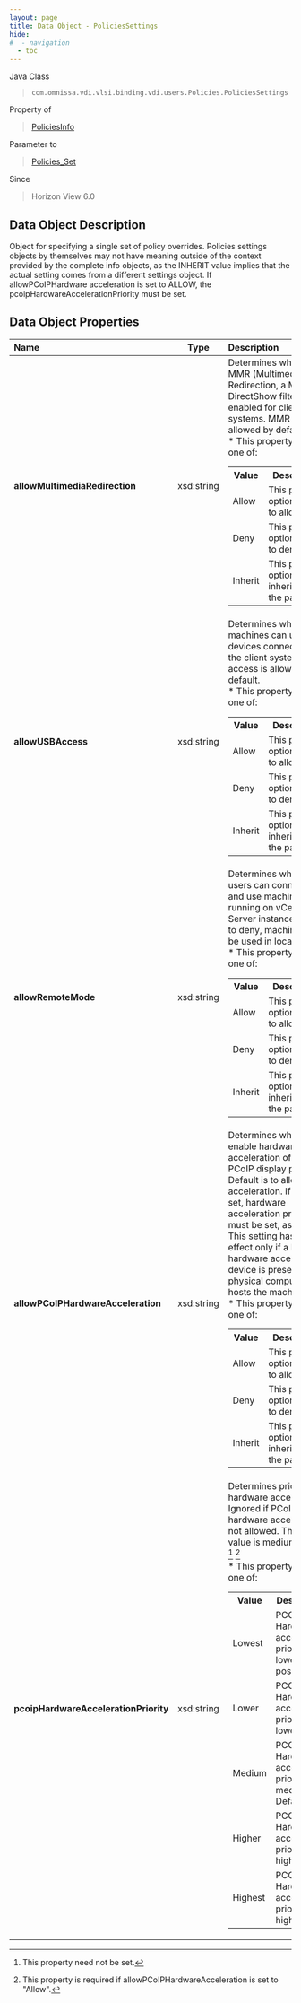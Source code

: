 ```yaml
---
layout: page
title: Data Object - PoliciesSettings
hide:
#  - navigation
  - toc
---
```






Java Class
> `com.omnissa.vdi.vlsi.binding.vdi.users.Policies.PoliciesSettings`

Property of
> [PoliciesInfo](vdi.users.Policies.PoliciesInfo.md#field_detail)

Parameter to
> [Policies_Set](vdi.users.Policies.md#set)

Since
> Horizon View 6.0


## Data Object Description

Object for specifying a single set of policy overrides. Policies settings objects by themselves may not have meaning outside of the context provided by the complete info objects, as the INHERIT value implies that the actual setting comes from a different settings object. If allowPCoIPHardware acceleration is set to ALLOW, the pcoipHardwareAccelerationPriority must be set.

## Data Object Properties

 Name | Type | Description
:---|:---:|:---
**allowMultimediaRedirection**|  xsd:string|  Determines whether MMR (Multimedia Redirection, a Microsoft DirectShow filter) is enabled for client systems. MMR is allowed by default. <br>* This property will be one of:<br><table><tr><th>Value</th><th>Description</th></tr><tr><td>Allow</td><td>This policy option is set to allow.</td></tr><tr><td>Deny</td><td>This policy option is set to deny.</td></tr><tr><td>Inherit</td><td>This policy option will be inherited from the parent.</td></tr></table>
**allowUSBAccess**|  xsd:string|  Determines whether machines can use USB devices connected to the client system. USB access is allowed by default. <br>* This property will be one of:<br><table><tr><th>Value</th><th>Description</th></tr><tr><td>Allow</td><td>This policy option is set to allow.</td></tr><tr><td>Deny</td><td>This policy option is set to deny.</td></tr><tr><td>Inherit</td><td>This policy option will be inherited from the parent.</td></tr></table>
**allowRemoteMode**|  xsd:string|  Determines whether users can connect to and use machines running on vCenter Server instances. If set to deny, machines must be used in local mode. <br>* This property will be one of:<br><table><tr><th>Value</th><th>Description</th></tr><tr><td>Allow</td><td>This policy option is set to allow.</td></tr><tr><td>Deny</td><td>This policy option is set to deny.</td></tr><tr><td>Inherit</td><td>This policy option will be inherited from the parent.</td></tr></table>
**allowPCoIPHardwareAcceleration**|  xsd:string|  Determines whether to enable hardware acceleration of the PCoIP display protocol. Default is to allow acceleration. If this is set, hardware acceleration priority must be set, as well. This setting has an effect only if a PCoIP hardware acceleration device is present on the physical computer that hosts the machine. <br>* This property will be one of:<br><table><tr><th>Value</th><th>Description</th></tr><tr><td>Allow</td><td>This policy option is set to allow.</td></tr><tr><td>Deny</td><td>This policy option is set to deny.</td></tr><tr><td>Inherit</td><td>This policy option will be inherited from the parent.</td></tr></table>
**pcoipHardwareAccelerationPriority**|  xsd:string|  Determines priority for hardware acceleration. Ignored if PCoIP hardware acceleration is not allowed. The default value is medium priority. [^1] [^201] <br>* This property will be one of:<br><table><tr><th>Value</th><th>Description</th></tr><tr><td>Lowest</td><td>PCOIP Hardware acceleration priority is lowest possible.</td></tr><tr><td>Lower</td><td>PCOIP Hardware acceleration priority is lower.</td></tr><tr><td>Medium</td><td>PCOIP Hardware acceleration priority is medium. Default.</td></tr><tr><td>Higher</td><td>PCOIP Hardware acceleration priority is higher.</td></tr><tr><td>Highest</td><td>PCOIP Hardware acceleration priority is highest.</td></tr></table>
 


 


[^1]: This property need not be set.
[^201]: This property is required if allowPCoIPHardwareAcceleration is set to "Allow".